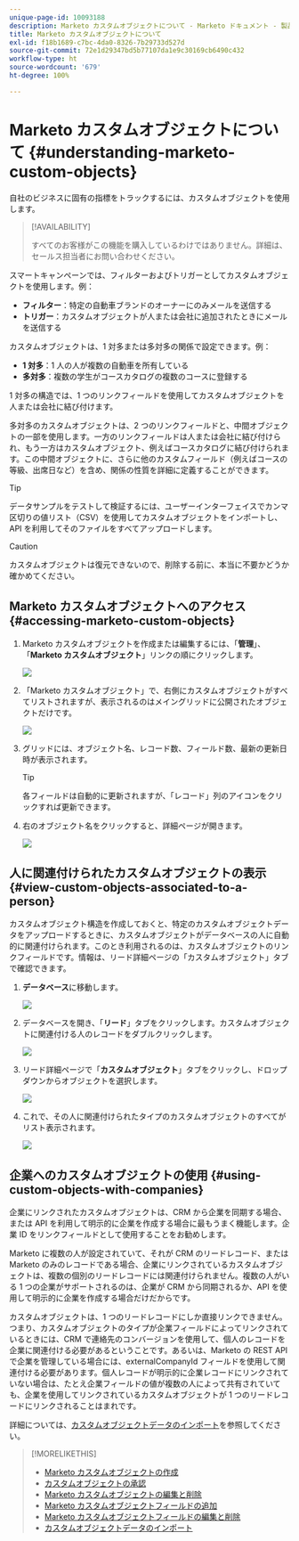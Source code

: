 ```yaml
---
unique-page-id: 10093188
description: Marketo カスタムオブジェクトについて - Marketo ドキュメント - 製品ドキュメント
title: Marketo カスタムオブジェクトについて
exl-id: f18b1689-c7bc-4da0-8326-7b29733d527d
source-git-commit: 72e1d29347bd5b77107da1e9c30169cb6490c432
workflow-type: ht
source-wordcount: '679'
ht-degree: 100%

---
```


# Marketo カスタムオブジェクトについて {#understanding-marketo-custom-objects}

自社のビジネスに固有の指標をトラックするには、カスタムオブジェクトを使用します。

>[!AVAILABILITY]
>
>すべてのお客様がこの機能を購入しているわけではありません。詳細は、セールス担当者にお問い合わせください。

スマートキャンペーンでは、フィルターおよびトリガーとしてカスタムオブジェクトを使用します。例：

* **フィルター**：特定の自動車ブランドのオーナーにのみメールを送信する
* **トリガー**：カスタムオブジェクトが人または会社に追加されたときにメールを送信する

カスタムオブジェクトは、1 対多または多対多の関係で設定できます。例：

* **1 対多**：1 人の人が複数の自動車を所有している
* **多対多**：複数の学生がコースカタログの複数のコースに登録する

1 対多の構造では、1 つのリンクフィールドを使用してカスタムオブジェクトを人または会社に結び付けます。

多対多のカスタムオブジェクトは、2 つのリンクフィールドと、中間オブジェクトの一部を使用します。一方のリンクフィールドは人または会社に結び付けられ、もう一方はカスタムオブジェクト、例えばコースカタログに結び付けられます。この中間オブジェクトに、さらに他のカスタムフィールド（例えばコースの等級、出席日など）を含め、関係の性質を詳細に定義することができます。

>[!TIP]
>
>データサンプルをテストして検証するには、ユーザーインターフェイスでカンマ区切りの値リスト（CSV）を使用してカスタムオブジェクトをインポートし、API を利用してそのファイルをすべてアップロードします。

>[!CAUTION]
>
>カスタムオブジェクトは復元できないので、削除する前に、本当に不要かどうか確かめてください。

## Marketo カスタムオブジェクトへのアクセス {#accessing-marketo-custom-objects}

1. Marketo カスタムオブジェクトを作成または編集するには、「**管理**」、「**Marketo カスタムオブジェクト**」リンクの順にクリックします。

   ![](assets/image2016-5-18-16-3a59-3a30.png)

1. 「Marketo カスタムオブジェクト」で、右側にカスタムオブジェクトがすべてリストされますが、表示されるのはメイングリッドに公開されたオブジェクトだけです。

   ![](assets/image2016-6-10-15-3a14-3a18.png)

1. グリッドには、オブジェクト名、レコード数、フィールド数、最新の更新日時が表示されます。

   >[!TIP]
   >
   >各フィールドは自動的に更新されますが、「レコード」列のアイコンをクリックすれば更新できます。

1. 右のオブジェクト名をクリックすると、詳細ページが開きます。

   ![](assets/image2016-6-10-15-3a15-3a29.png)

## 人に関連付けられたカスタムオブジェクトの表示 {#view-custom-objects-associated-to-a-person}

カスタムオブジェクト構造を作成しておくと、特定のカスタムオブジェクトデータをアップロードするときに、カスタムオブジェクトがデータベースの人に自動的に関連付けられます。このとき利用されるのは、カスタムオブジェクトのリンクフィールドです。情報は、リード詳細ページの「カスタムオブジェクト」タブで確認できます。

1. **データベース**&#x200B;に移動します。

   ![](assets/db.png)

1. データベースを開き、「**リード**」タブをクリックします。カスタムオブジェクトに関連付ける人のレコードをダブルクリックします。

   ![](assets/five.png)

1. リード詳細ページで「**カスタムオブジェクト**」タブをクリックし、ドロップダウンからオブジェクトを選択します。

   ![](assets/six.png)

1. これで、その人に関連付けられたタイプのカスタムオブジェクトのすべてがリスト表示されます。

   ![](assets/seven.png)

## 企業へのカスタムオブジェクトの使用 {#using-custom-objects-with-companies}

企業にリンクされたカスタムオブジェクトは、CRM から企業を同期する場合、または API を利用して明示的に企業を作成する場合に最もうまく機能します。企業 ID をリンクフィールドとして使用することをお勧めします。

Marketo に複数の人が設定されていて、それが CRM のリードレコード、または Marketo のみのレコードである場合、企業にリンクされているカスタムオブジェクトは、複数の個別のリードレコードには関連付けられません。複数の人がいる 1 つの企業がサポートされるのは、企業が CRM から同期されるか、API を使用して明示的に企業を作成する場合だけだからです。

カスタムオブジェクトは、1 つのリードレコードにしか直接リンクできません。つまり、カスタムオブジェクトのタイプが企業フィールドによってリンクされているときには、CRM で連絡先のコンバージョンを使用して、個人のレコードを企業に関連付ける必要があるということです。あるいは、Marketo の REST API で企業を管理している場合には、externalCompanyId フィールドを使用して関連付ける必要があります。個人レコードが明示的に企業レコードにリンクされていない場合は、たとえ企業フィールドの値が複数の人によって共有されていても、企業を使用してリンクされているカスタムオブジェクトが 1 つのリードレコードにリンクされることはまれです。

詳細については、[カスタムオブジェクトデータのインポート](/help/marketo/product-docs/administration/marketo-custom-objects/import-custom-object-data.md)を参照してください。

>[!MORELIKETHIS]
>
>* [Marketo カスタムオブジェクトの作成](/help/marketo/product-docs/administration/marketo-custom-objects/create-marketo-custom-objects.md)
>* [カスタムオブジェクトの承認](/help/marketo/product-docs/administration/marketo-custom-objects/approve-a-custom-object.md)
>* [Marketo カスタムオブジェクトの編集と削除](/help/marketo/product-docs/administration/marketo-custom-objects/edit-and-delete-a-marketo-custom-object.md)
>* [Marketo カスタムオブジェクトフィールドの追加](/help/marketo/product-docs/administration/marketo-custom-objects/add-marketo-custom-object-fields.md)
>* [Marketo カスタムオブジェクトフィールドの編集と削除](/help/marketo/product-docs/administration/marketo-custom-objects/edit-and-delete-marketo-custom-object-fields.md)
>* [カスタムオブジェクトデータのインポート](/help/marketo/product-docs/administration/marketo-custom-objects/import-custom-object-data.md)

